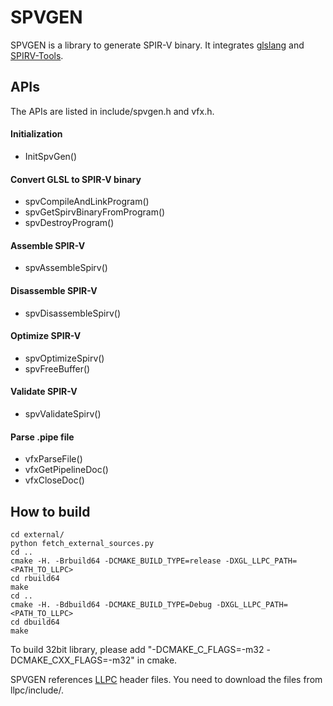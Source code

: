 # SPVGEN

SPVGEN is a library to generate SPIR-V binary. It integrates [glslang](https://github.com/KhronosGroup/glslang) and [SPIRV-Tools](https://github.com/KhronosGroup/SPIRV-Tools).

## APIs
The APIs are listed in include/spvgen.h and vfx.h.

#### Initialization
* InitSpvGen()

#### Convert GLSL to SPIR-V binary
* spvCompileAndLinkProgram()
* spvGetSpirvBinaryFromProgram()
* spvDestroyProgram()

#### Assemble SPIR-V
* spvAssembleSpirv()

#### Disassemble SPIR-V
* spvDisassembleSpirv()

#### Optimize SPIR-V
* spvOptimizeSpirv()
* spvFreeBuffer()

#### Validate SPIR-V
* spvValidateSpirv()

#### Parse .pipe file
* vfxParseFile()
* vfxGetPipelineDoc()
* vfxCloseDoc()


## How to build

```
cd external/
python fetch_external_sources.py
cd ..
cmake -H. -Brbuild64 -DCMAKE_BUILD_TYPE=release -DXGL_LLPC_PATH=<PATH_TO_LLPC> 
cd rbuild64
make
cd ..
cmake -H. -Bdbuild64 -DCMAKE_BUILD_TYPE=Debug -DXGL_LLPC_PATH=<PATH_TO_LLPC>
cd dbuild64
make
```
To build 32bit library, please add "-DCMAKE_C_FLAGS=-m32 -DCMAKE_CXX_FLAGS=-m32" in cmake.

SPVGEN references [LLPC](https://github.com/GPUOpen-Drivers/llpc) header files. You need to download the files from llpc/include/.




